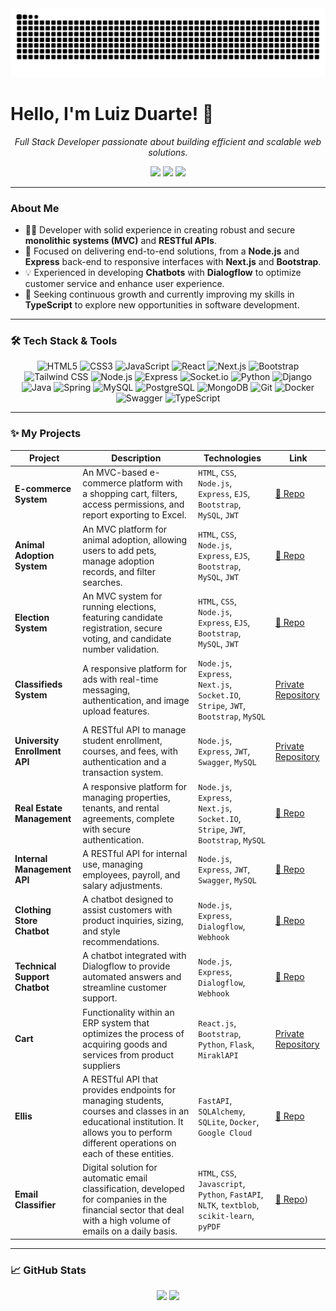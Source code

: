 <div align="center">
  <img src="https://raw.githubusercontent.com/LyizDuarte/LyizDuarte/output/github-contribution-grid-snake.svg" alt="GitHub Snake Animation">
</div>

# Hello, I'm Luiz Duarte! 👋
<p align="center">
  <em>Full Stack Developer passionate about building efficient and scalable web solutions.</em>
</p>

<p align="center">
  <a href="https://www.linkedin.com/in/luizduarte21" target="_blank"><img src="https://img.shields.io/badge/LinkedIn-0077B5?style=for-the-badge&logo=linkedin&logoColor=white"></a>
  <a href="mailto:contact.luizduarte21@gmail.com"><img src="https://img.shields.io/badge/Gmail-D14836?style=for-the-badge&logo=gmail&logoColor=white"></a>
  <a href="https://instagram.com/luiz_duarte018" target="_blank"><img src="https://img.shields.io/badge/Instagram-E4405F?style=for-the-badge&logo=instagram&logoColor=white"></a>
</p>

---

### About Me

- 👨‍💻 Developer with solid experience in creating robust and secure **monolithic systems (MVC)** and **RESTful APIs**.
- 🚀 Focused on delivering end-to-end solutions, from a **Node.js** and **Express** back-end to responsive interfaces with **Next.js** and **Bootstrap**.
- 💡 Experienced in developing **Chatbots** with **Dialogflow** to optimize customer service and enhance user experience.
- 🌱 Seeking continuous growth and currently improving my skills in **TypeScript** to explore new opportunities in software development.

---

### 🛠️ Tech Stack & Tools

<p align="center">
  <img src="https://cdn.jsdelivr.net/gh/devicons/devicon@latest/icons/html5/html5-original.svg" width="40" height="40" alt="HTML5"/>
  <img src="https://cdn.jsdelivr.net/gh/devicons/devicon@latest/icons/css3/css3-original.svg" width="40" height="40" alt="CSS3"/>
  <img src="https://cdn.jsdelivr.net/gh/devicons/devicon@latest/icons/javascript/javascript-original.svg" width="40" height="40" alt="JavaScript"/>
  <img src="https://cdn.jsdelivr.net/gh/devicons/devicon@latest/icons/react/react-original.svg" width="40" height="40" alt="React"/>
  <img src="https://cdn.jsdelivr.net/gh/devicons/devicon@latest/icons/nextjs/nextjs-original.svg" width="40" height="40" alt="Next.js"/>
  <img src="https://cdn.jsdelivr.net/gh/devicons/devicon@latest/icons/bootstrap/bootstrap-original.svg" width="40" height="40" alt="Bootstrap"/>
  <img src="https://cdn.jsdelivr.net/gh/devicons/devicon@latest/icons/tailwindcss/tailwindcss-original.svg" width="40" height="40" alt="Tailwind CSS"/>
  
  <img src="https://cdn.jsdelivr.net/gh/devicons/devicon@latest/icons/nodejs/nodejs-original-wordmark.svg" width="40" height="40" alt="Node.js"/>
  <img src="https://cdn.jsdelivr.net/gh/devicons/devicon@latest/icons/express/express-original.svg" width="40" height="40" alt="Express"/>
  <img src="https://cdn.jsdelivr.net/gh/devicons/devicon@latest/icons/socketio/socketio-original.svg" width="40" height="40" alt="Socket.io" />
  <img src="https://cdn.jsdelivr.net/gh/devicons/devicon@latest/icons/python/python-original.svg" width="40" height="40" alt="Python"/>
  <img src="https://cdn.jsdelivr.net/gh/devicons/devicon@latest/icons/django/django-plain.svg" width="40" height="40" alt="Django"/>
  <img src="https://cdn.jsdelivr.net/gh/devicons/devicon@latest/icons/java/java-original.svg" width="40" height="40" alt="Java" />
  <img src="https://cdn.jsdelivr.net/gh/devicons/devicon@latest/icons/spring/spring-original.svg" width="40" height="40" alt="Spring" />

  <img src="https://cdn.jsdelivr.net/gh/devicons/devicon@latest/icons/mysql/mysql-original.svg" width="40" height="40" alt="MySQL"/>
  <img src="https://cdn.jsdelivr.net/gh/devicons/devicon@latest/icons/postgresql/postgresql-original.svg" width="40" height="40" alt="PostgreSQL"/>
  <img src="https://cdn.jsdelivr.net/gh/devicons/devicon@latest/icons/mongodb/mongodb-original.svg" width="40" height="40" alt="MongoDB"/>
  
  <img src="https://cdn.jsdelivr.net/gh/devicons/devicon@latest/icons/git/git-original.svg" width="40" height="40" alt="Git"/>
  <img src="https://cdn.jsdelivr.net/gh/devicons/devicon@latest/icons/docker/docker-original.svg" width="40" height="40" alt="Docker"/>
  <img src="https://cdn.jsdelivr.net/gh/devicons/devicon@latest/icons/swagger/swagger-original.svg" width="40" height="40" alt="Swagger"/>
  
  <img src="https://cdn.jsdelivr.net/gh/devicons/devicon@latest/icons/typescript/typescript-original.svg" width="40" height="40" alt="TypeScript"/>
</p>

---

### ✨ My Projects

| Project | Description | Technologies | Link |
|---|---|---|---|
| **E-commerce System** | An MVC-based e-commerce platform with a shopping cart, filters, access permissions, and report exporting to Excel. | `HTML`, `CSS`, `Node.js`, `Express`, `EJS`, `Bootstrap`, `MySQL`, `JWT` | [🔗 Repo](https://github.com/LyizDuarte/project-ecommerce) |
| **Animal Adoption System** | An MVC platform for animal adoption, allowing users to add pets, manage adoption records, and filter searches. | `HTML`, `CSS`, `Node.js`, `Express`, `EJS`, `Bootstrap`, `MySQL`, `JWT` | [🔗 Repo](https://github.com/LyizDuarte/project-doacao-animais) |
| **Election System** | An MVC system for running elections, featuring candidate registration, secure voting, and candidate number validation. | `HTML`, `CSS`, `Node.js`, `Express`, `EJS`, `Bootstrap`, `MySQL`, `JWT` | [🔗 Repo](https://github.com/LyizDuarte/project-eleicoes) |
| **Classifieds System** | A responsive platform for ads with real-time messaging, authentication, and image upload features. | `Node.js`, `Express`, `Next.js`, `Socket.IO`, `Stripe`, `JWT`, `Bootstrap`, `MySQL` | [Private Repository]() |
| **University Enrollment API**| A RESTful API to manage student enrollment, courses, and fees, with authentication and a transaction system. | `Node.js`, `Express`, `JWT`, `Swagger`, `MySQL` | [Private Repository]() |
| **Real Estate Management**| A responsive platform for managing properties, tenants, and rental agreements, complete with secure authentication. | `Node.js`, `Express`, `Next.js`, `Socket.IO`, `Stripe`, `JWT`, `Bootstrap`, `MySQL` | [🔗 Repo](https://github.com/LyizDuarte/locacao-de-imoveis) |
| **Internal Management API** | A RESTful API for internal use, managing employees, payroll, and salary adjustments. | `Node.js`, `Express`, `JWT`, `Swagger`, `MySQL` | [🔗 Repo](https://github.com/LyizDuarte/gerenciamento-interno) |
| **Clothing Store Chatbot** | A chatbot designed to assist customers with product inquiries, sizing, and style recommendations. | `Node.js`, `Express`, `Dialogflow`, `Webhook` | [🔗 Repo](https://github.com/LyizDuarte/BackEnd-DuarteOutlet) |
| **Technical Support Chatbot**| A chatbot integrated with Dialogflow to provide automated answers and streamline customer support. | `Node.js`, `Express`, `Dialogflow`, `Webhook` | [🔗 Repo](https://github.com/LyizDuarte/duarte-assistencia-tecnica-chatbot) |
| **Cart**| Functionality within an ERP system that optimizes the process of acquiring goods and services from product suppliers | `React.js`, `Bootstrap`, `Python`, `Flask`, `MiraklAPI` | [Private Repository]() |
| **Ellis**| A RESTful API that provides endpoints for managing students, courses and classes in an educational institution. It allows you to perform different operations on each of these entities. | `FastAPI`, `SQLAlchemy`, `SQLite`, `Docker`, `Google Cloud` | [🔗 Repo](https://github.com/LyizDuarte/ellis) |
| **Email Classifier**| Digital solution for automatic email classification, developed for companies in the financial sector that deal with a high volume of emails on a daily basis. | `HTML`, `CSS`, `Javascript`, `Python`, `FastAPI`, `NLTK`, `textblob`, `scikit-learn`, `pyPDF` | [🔗 Repo](https://github.com/LyizDuarte/autoU-case)) |
---

### 📈 GitHub Stats

<div align="center">
  <img height="170em" src="https://github-readme-stats.vercel.app/api?username=LyizDuarte&show_icons=true&theme=dracula&include_all_commits=true&count_private=true" />
  <img height="170em" src="https://github-readme-stats.vercel.app/api/top-langs/?username=LyizDuarte&layout=compact&langs_count=7&theme=dracula" />
</div>
